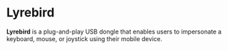 # Lyrebird


**Lyrebird** is a plug-and-play USB dongle that enables users to impersonate a keyboard, mouse, or joystick using their mobile device.
